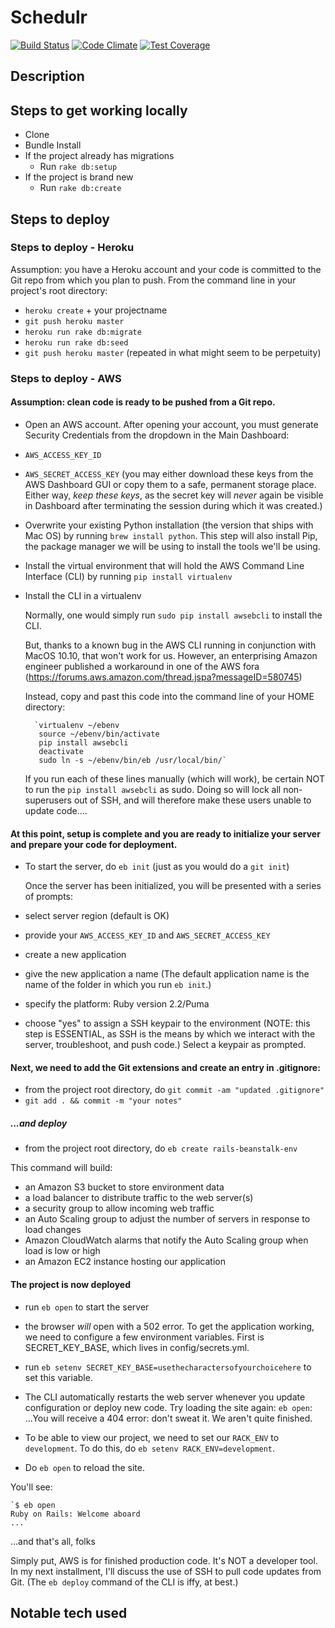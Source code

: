 # Schedulr
[![Build Status](https://travis-ci.org/tiy-austin-ror/Schedlr.svg)](https://travis-ci.org/tiy-austin-ror/Schedlr)
[![Code Climate](https://codeclimate.com/github/tiy-austin-ror/Schedlr/badges/gpa.svg)](https://codeclimate.com/github/tiy-austin-ror/Schedlr)
[![Test Coverage](https://codeclimate.com/github/tiy-austin-ror/Schedlr/badges/coverage.svg)](https://codeclimate.com/github/tiy-austin-ror/Schedlr/coverage)

## Description


## Steps to get working locally

- Clone
- Bundle Install
- If the project already has migrations
  - Run `rake db:setup`
- If the project is brand new
  - Run `rake db:create`

## Steps to deploy

### Steps to deploy - Heroku
Assumption: you have a Heroku account and your code is committed to the Git repo from which you plan to push. From the command line in your project's root directory:

- `heroku create` + your projectname
- `git push heroku master`
- `heroku run rake db:migrate`
- `heroku run rake db:seed`
- `git push heroku master` (repeated in what might seem to be perpetuity)

### Steps to deploy - AWS

#### Assumption: clean code is ready to be pushed from a Git repo.

- Open an AWS account. After opening your account, you must generate Security Credentials from the <your name> dropdown in the Main Dashboard:
- `AWS_ACCESS_KEY_ID`
- `AWS_SECRET_ACCESS_KEY`
(you may either download these keys from the AWS Dashboard GUI or copy them to a safe, permanent storage place. Either way, *keep these keys*, as the secret key will *never* again be visible in Dashboard after terminating the session during which it was created.)

- Overwrite your existing Python installation (the version that ships with Mac OS) by running `brew install python`. This step will also install Pip, the package manager we will be using to install the tools we'll be using.

- Install the virtual environment that will hold the AWS Command Line Interface (CLI) by running `pip install virtualenv`

- Install the CLI in a virtualenv

	Normally, one would simply run `sudo pip install awsebcli` to install the CLI.

	But, thanks to a known bug in the AWS CLI running in conjunction with MacOS 10.10, that won't work for us. However, an enterprising Amazon engineer published a workaround in one of the AWS fora (https://forums.aws.amazon.com/thread.jspa?messageID=580745)

	Instead, copy and past this code into the command line of your HOME directory:

		`virtualenv ~/ebenv
		 source ~/ebenv/bin/activate
		 pip install awsebcli          
		 deactivate
		 sudo ln -s ~/ebenv/bin/eb /usr/local/bin/`

	If you run each of these lines manually (which will work), be certain NOT to run the `pip install awsebcli` as sudo. Doing so will lock all non-superusers out of SSH, and will therefore make these users unable to update code....

#### At this point, setup is complete and you are ready to initialize your server and prepare your code for deployment.

- To start the server, do `eb init` (just as you would do a `git init`)

	Once the server has been initialized, you will be presented with a series of prompts:

- select server region (default is OK)
- provide your `AWS_ACCESS_KEY_ID` and `AWS_SECRET_ACCESS_KEY`
- create a new application
- give the new application a name (The default application name is the name of the folder in which you run `eb init`.)
- specify the platform: Ruby version 2.2/Puma
- choose "yes" to assign a SSH keypair to the environment (NOTE: this step is ESSENTIAL, as SSH is the means by which we interact with the server, troubleshoot, and push code.) Select a keypair as prompted.

#### Next, we need to add the Git extensions and create an entry in .gitignore:

- from the project root directory, do `git commit -am "updated .gitignore"`
- `git add . && commit -m "your notes"`

##### ...and deploy

- from the project root directory, do `eb create rails-beanstalk-env`

This command will build:

- an Amazon S3 bucket to store environment data
- a load balancer to distribute traffic to the web server(s)
- a security group to allow incoming web traffic
- an Auto Scaling group to adjust the number of servers in response to load changes
- Amazon CloudWatch alarms that notify the Auto Scaling group when load is low or high
- an Amazon EC2 instance hosting our application

#### The project is now deployed

- run `eb open` to start the server
- the browser *will* open with a 502 error. To get the application working, we need to configure a few environment variables. First is SECRET_KEY_BASE, which lives in config/secrets.yml.
- run `eb setenv SECRET_KEY_BASE=usethecharactersofyourchoicehere` to set this variable.
- The CLI automatically restarts the web server whenever you update configuration or deploy new code. Try loading the site again: `eb open`:
...You will receive a 404 error: don't sweat it. We aren't quite finished.

- To be able to view our project, we need to set our `RACK_ENV` to `development`. To do this, do `eb setenv RACK_ENV=development`.
- Do `eb open` to reload the site.

You'll see:

  	`$ eb open
  	Ruby on Rails: Welcome aboard
  	...`

...and that's all, folks

Simply put, AWS is for finished production code. It's NOT a developer tool. In my next installment, I'll discuss the use of SSH to pull code updates from  Git. (The `eb deploy` command of the CLI is iffy, at best.)

## Notable tech used
